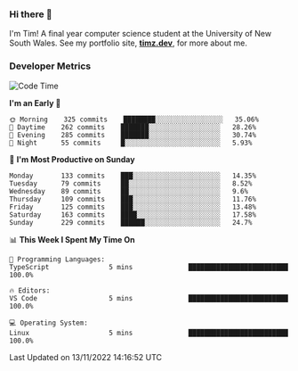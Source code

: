### Hi there 👋

I'm Tim! A final year computer science student at the University of New South
Wales. See my portfolio site, <strong><a href="https://timz.dev">timz.dev</a></strong>,
for more about me.

### Developer Metrics

<!-- [![Top Languages](https://github-readme-stats.vercel.app/api/wakatime?username=Tymotex&langs_count=5&custom_title=Top%205%20Languages&hide=Other&theme=material-palenight)](https://github.com/anuraghazra/github-readme-stats) -->

<!--START_SECTION:waka-->
![Code Time](http://img.shields.io/badge/Code%20Time-1%2C104%20hrs%209%20mins-blue)

**I'm an Early 🐤** 

```text
🌞 Morning    325 commits    ████████░░░░░░░░░░░░░░░░░   35.06% 
🌆 Daytime    262 commits    ███████░░░░░░░░░░░░░░░░░░   28.26% 
🌃 Evening    285 commits    ███████░░░░░░░░░░░░░░░░░░   30.74% 
🌙 Night      55 commits     █░░░░░░░░░░░░░░░░░░░░░░░░   5.93%

```
📅 **I'm Most Productive on Sunday** 

```text
Monday       133 commits    ███░░░░░░░░░░░░░░░░░░░░░░   14.35% 
Tuesday      79 commits     ██░░░░░░░░░░░░░░░░░░░░░░░   8.52% 
Wednesday    89 commits     ██░░░░░░░░░░░░░░░░░░░░░░░   9.6% 
Thursday     109 commits    ███░░░░░░░░░░░░░░░░░░░░░░   11.76% 
Friday       125 commits    ███░░░░░░░░░░░░░░░░░░░░░░   13.48% 
Saturday     163 commits    ████░░░░░░░░░░░░░░░░░░░░░   17.58% 
Sunday       229 commits    ██████░░░░░░░░░░░░░░░░░░░   24.7%

```


📊 **This Week I Spent My Time On** 

```text
💬 Programming Languages: 
TypeScript               5 mins              █████████████████████████   100.0%

🔥 Editors: 
VS Code                  5 mins              █████████████████████████   100.0%

💻 Operating System: 
Linux                    5 mins              █████████████████████████   100.0%

```


 Last Updated on 13/11/2022 14:16:52 UTC
<!--END_SECTION:waka-->

<!-- [![Tymotex's GitHub stats](https://github-readme-stats.vercel.app/api?username=Tymotex)](https://github.com/anuraghazra/github-readme-stats) -->
